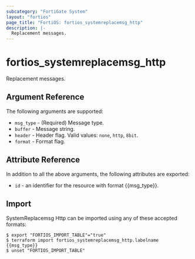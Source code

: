 ```yaml
---
subcategory: "FortiGate System"
layout: "fortios"
page_title: "FortiOS: fortios_systemreplacemsg_http"
description: |-
  Replacement messages.
---
```


# fortios_systemreplacemsg_http
Replacement messages.

## Argument Reference

The following arguments are supported:

* `msg_type` - (Required) Message type.
* `buffer` - Message string.
* `header` - Header flag. Valid values: `none`, `http`, `8bit`.
* `format` - Format flag.


## Attribute Reference

In addition to all the above arguments, the following attributes are exported:
* `id` - an identifier for the resource with format {{msg_type}}.

## Import

SystemReplacemsg Http can be imported using any of these accepted formats:
```
$ export "FORTIOS_IMPORT_TABLE"="true"
$ terraform import fortios_systemreplacemsg_http.labelname {{msg_type}}
$ unset "FORTIOS_IMPORT_TABLE"
```
